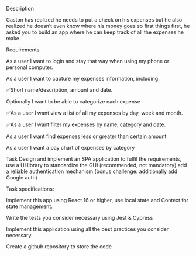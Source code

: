 Description 

Gaston has realized he needs to put a check on his expenses but he also realized he doesn’t even know where his money goes so first things first, he asked you to build an app where he can keep track of all the expenses he make.  

Requirements 

As a user I want to login and stay that way when using my phone or personal computer. 

As a user I want to capture my expenses information, including. 

✅Short name/description, amount and date.  

Optionally I want to be able to categorize each expense 

✅As a user I want view a list of all my expenses by day, week and month. 

✅As a user I want filter my expenses by name, category and date. 

As a user I want find expenses less or greater than certain amount 

As a user I want a pay chart of expenses by category 

Task 
Design and implement an SPA application to fulfil the requirements, use a UI library to standardize the GUI (recommended, not mandatory) add a reliable authentication mechanism (bonus challenge: additionally add Google auth) 
 
Task specifications:  

Implement this app using React 16 or higher, use local state and Context for state management. 

Write the tests you consider necessary using Jest & Cypress  

Implement this application using all the best practices you consider necessary. 

Create a github repository to store the code  
